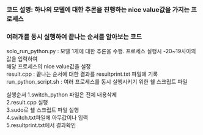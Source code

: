 ### 코드 설명: 하나의 모델에 대한 추론을 진행하는 nice value값을 가지는 프로세스<br> 
###            여러개를 동시 실행하여 끝나는 순서를 알아보는 코드<br>

solo_run_python.py : 모델 1개에 대한 추론을 수행. 프로세스 실행시 -20~19사이의 값을 입력하여<br> 
                     해당 프로세스의 nice value값을 설정<br>
result.cpp : 끝나는 순서에 대한 결과를 resultprint.txt 파일에 기록<br>
run_python_script.sh : 여러 프로세스를 동시 실행시키기 위한 쉘 스크립트 파일<br>

실행순서
1.switch_python 파일은 전체 내용삭제<br>
2.result.cpp 실행<br>
3.sudo로 쉘 스크립트 파일 실행<br>
4.switch.txt파일에 아무값이나 입력<br>
5.resultprint.txt에서 결과확인<br>
